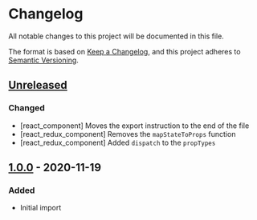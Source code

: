 # Changelog
All notable changes to this project will be documented in this file.

The format is based on [Keep a Changelog](https://keepachangelog.com/en/1.0.0/),
and this project adheres to [Semantic Versioning](https://semver.org/spec/v2.0.0.html).

## [Unreleased]
### Changed
- [react_component] Moves the export instruction to the end of the file
- [react_redux_component] Removes the `mapStateToProps` function
- [react_redux_component] Added `dispatch` to the `propTypes` 

## [1.0.0] - 2020-11-19
### Added
- Initial import

[Unreleased]: https://github.com/zedtux/sublime-react-es6/compare/v1.0.0...HEAD
[1.0.0]: https://github.com/zedtux/sublime-react-es6/releases/tag/v1.0.0
